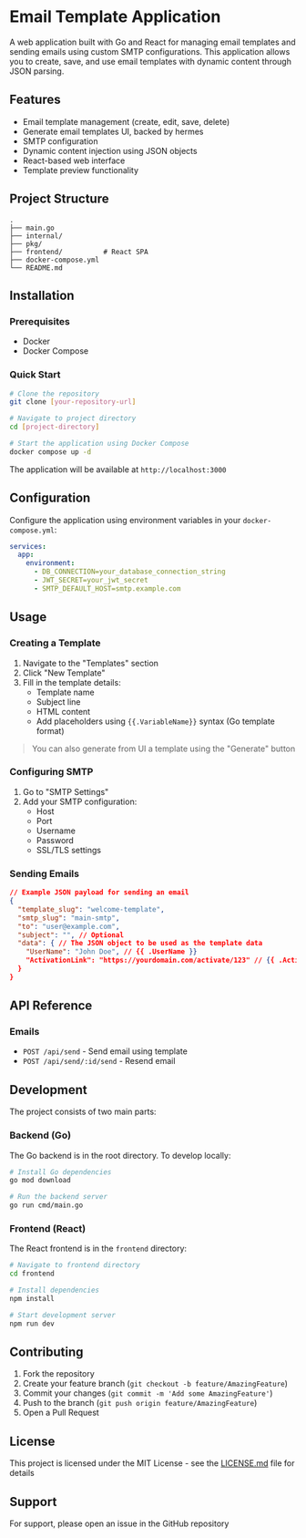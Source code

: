 # Email Template Application

A web application built with Go and React for managing email templates and sending emails using custom SMTP configurations. This application allows you to create, save, and use email templates with dynamic content through JSON parsing.

## Features

- Email template management (create, edit, save, delete)
- Generate email templates UI, backed by hermes
- SMTP configuration
- Dynamic content injection using JSON objects
- React-based web interface
- Template preview functionality

## Project Structure

```
.
├── main.go
├── internal/
├── pkg/
├── frontend/          # React SPA
├── docker-compose.yml
└── README.md
```

## Installation

### Prerequisites

- Docker
- Docker Compose

### Quick Start

```bash
# Clone the repository
git clone [your-repository-url]

# Navigate to project directory
cd [project-directory]

# Start the application using Docker Compose
docker compose up -d
```

The application will be available at `http://localhost:3000`

## Configuration

Configure the application using environment variables in your `docker-compose.yml`:

```yaml
services:
  app:
    environment:
      - DB_CONNECTION=your_database_connection_string
      - JWT_SECRET=your_jwt_secret
      - SMTP_DEFAULT_HOST=smtp.example.com
```

## Usage

### Creating a Template

1. Navigate to the "Templates" section
2. Click "New Template"
3. Fill in the template details:
   - Template name
   - Subject line
   - HTML content
   - Add placeholders using `{{.VariableName}}` syntax (Go template format)

> You can also generate from UI a template using the "Generate" button

### Configuring SMTP

1. Go to "SMTP Settings"
2. Add your SMTP configuration:
   - Host
   - Port
   - Username
   - Password
   - SSL/TLS settings

### Sending Emails

```json
// Example JSON payload for sending an email
{
  "template_slug": "welcome-template",
  "smtp_slug": "main-smtp",
  "to": "user@example.com",
  "subject": "", // Optional
  "data": { // The JSON object to be used as the template data
    "UserName": "John Doe", // {{ .UserName }}
    "ActivationLink": "https://yourdomain.com/activate/123" // {{ .ActivationLink }}
  }
}
```

## API Reference

### Emails

- `POST /api/send` - Send email using template
- `POST /api/send/:id/send` - Resend email

## Development

The project consists of two main parts:

### Backend (Go)

The Go backend is in the root directory. To develop locally:

```bash
# Install Go dependencies
go mod download

# Run the backend server
go run cmd/main.go
```

### Frontend (React)

The React frontend is in the `frontend` directory:

```bash
# Navigate to frontend directory
cd frontend

# Install dependencies
npm install

# Start development server
npm run dev
```

## Contributing

1. Fork the repository
2. Create your feature branch (`git checkout -b feature/AmazingFeature`)
3. Commit your changes (`git commit -m 'Add some AmazingFeature'`)
4. Push to the branch (`git push origin feature/AmazingFeature`)
5. Open a Pull Request

## License

This project is licensed under the MIT License - see the [LICENSE.md](LICENSE.md) file for details

## Support

For support, please open an issue in the GitHub repository
